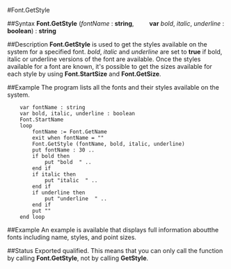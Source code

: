 
#Font.GetStyle

##Syntax
**Font.GetStyle** (*fontName* : **string**,         **var** *bold*, *italic*, *underline* : **boolean**) : **string**

##Description
**Font.GetStyle** is used to get the styles available on the system for a specified font. *bold*, *italic* and *underline* are set to **true** if bold, italic or underline versions of the font are available. Once the styles available for a font are known, it's possible to get the sizes available for each style by using **Font.StartSize** and **Font.GetSize**.

##Example
The program lists all the fonts and their styles available on the system.

        var fontName : string
        var bold, italic, underline : boolean
        Font.StartName
        loop
            fontName := Font.GetName
            exit when fontName = ""
            Font.GetStyle (fontName, bold, italic, underline)
            put fontName : 30 ..
            if bold then
                put "bold  " ..
            end if
            if italic then
                put "italic  " ..
            end if
            if underline then
                put "underline  " ..
            end if
            put ""
        end loop
##Example
An example is available that displays full information aboutthe fonts including name, styles, and point sizes.

##Status
Exported qualified.
This means that you can only call the function by calling **Font.GetStyle**, not by calling **GetStyle**.
